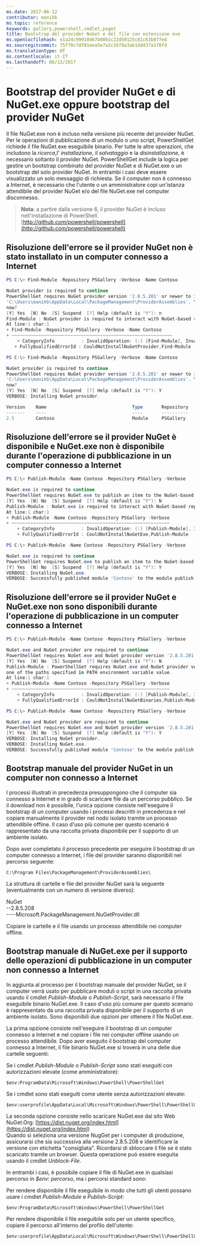 ```yaml
---
ms.date: 2017-06-12
contributor: manikb
ms.topic: reference
keywords: gallery,powershell,cmdlet,psget
title: Bootstrap del provider NuGet e del file con estensione exe
ms.openlocfilehash: e1a24c99910467b00b1c22d50125c81c63b077ed
ms.sourcegitcommit: 75f70c7df01eea5e7a2c16f9a3ab1dd437a1f8fd
ms.translationtype: HT
ms.contentlocale: it-IT
ms.lasthandoff: 06/12/2017
---
```

<a id="bootstrap-both-nuget-provider-and-nugetexe-or-bootstrap-only-nuget-provider" class="xliff"></a>
# Bootstrap del provider NuGet e di NuGet.exe oppure bootstrap del provider NuGet

Il file NuGet.exe non è incluso nella versione più recente del provider NuGet.
Per le operazioni di pubblicazione di un modulo o uno script, PowerShellGet richiede il file NuGet.exe eseguibile binario.
Per tutte le altre operazioni, che includono la *ricerca*,l' *installazione*, il *salvataggio* e la *disinstallazione*, è necessario soltanto il provider NuGet.
PowerShellGet include la logica per gestire un bootstrap combinato del provider NuGet e di NuGet.exe o un bootstrap del solo provider NuGet.
In entrambi i casi deve essere visualizzato un solo messaggio di richiesta.
Se il computer non è connesso a Internet, è necessario che l'utente o un amministratore copi un'istanza attendibile del provider NuGet e/o del file NuGet.exe nel computer disconnesso.

>**Nota**: a partire dalla versione 6, il provider NuGet è incluso nell'installazione di PowerShell. [http://github.com/powershell/powershell](http://github.com/powershell/powershell)

<a id="resolving-error-when-the-nuget-provider-has-not-been-installed-on-a-machine-that-is-internet-connected" class="xliff"></a>
## Risoluzione dell'errore se il provider NuGet non è stato installato in un computer connesso a Internet

```PowerShell
PS C:\> Find-Module -Repository PSGallery -Verbose -Name Contoso

NuGet provider is required to continue
PowerShellGet requires NuGet provider version '2.8.5.201' or newer to interact with NuGet-based repositories. The NuGet provider must be available in 'C:\Program Files\PackageManagement\ProviderAssemblies' or
'C:\Users\manikb\AppData\Local\PackageManagement\ProviderAssemblies'. You can also install the NuGet provider by running 'Install-PackageProvider -Name NuGet -MinimumVersion 2.8.5.201 -Force'. Do you want PowerShellGet to install and import the NuGet provider
now?
[Y] Yes  [N] No  [S] Suspend  [?] Help (default is "Y"): n
Find-Module : NuGet provider is required to interact with NuGet-based repositories. Please ensure that '2.8.5.201' or newer version of NuGet provider is installed.
At line:1 char:1
+ Find-Module -Repository PSGallery -Verbose -Name Contoso
+ ~~~~~~~~~~~~~~~~~~~~~~~~~~~~~~~~~~~~~~~~~~~~~~~~~~~~~~~~~~~~
    + CategoryInfo          : InvalidOperation: (:) [Find-Module], InvalidOperationException
   + FullyQualifiedErrorId : CouldNotInstallNuGetProvider,Find-Module

PS C:\> Find-Module -Repository PSGallery -Verbose -Name Contoso

NuGet provider is required to continue
PowerShellGet requires NuGet provider version '2.8.5.201' or newer to interact with NuGet-based repositories. The NuGet provider must be available in 'C:\Program Files\PackageManagement\ProviderAssemblies' or
'C:\Users\manikb\AppData\Local\PackageManagement\ProviderAssemblies'. You can also install the NuGet provider by running 'Install-PackageProvider -Name NuGet -MinimumVersion 2.8.5.201 -Force'. Do you want PowerShellGet to install and import the NuGet provider
now?
[Y] Yes  [N] No  [S] Suspend  [?] Help (default is "Y"): Y
VERBOSE: Installing NuGet provider.

Version    Name                                Type       Repository           Description
-------    ----                                ----       ----------           -----------
2.5        Contoso                             Module     PSGallery        Contoso module
```
<a id="resolving-error-when-the-nuget-provider-is-available-and-nugetexe-is-not-available-during-the-publish-operation-on-a-machine-that-is-internet-connected" class="xliff"></a>
## Risoluzione dell'errore se il provider NuGet è disponibile e NuGet.exe non è disponibile durante l'operazione di pubblicazione in un computer connesso a Internet

```PowerShell
PS C:\> Publish-Module -Name Contoso -Repository PSGallery -Verbose

NuGet.exe is required to continue
PowerShellGet requires NuGet.exe to publish an item to the NuGet-based repositories. NuGet.exe must be available under one of the paths specified in PATH environment variable value. Do you want PowerShellGet to install NuGet.exe now?
[Y] Yes  [N] No  [S] Suspend  [?] Help (default is "Y"): N
Publish-Module : NuGet.exe is required to interact with NuGet-based repositories. Please ensure that NuGet.exe is available under one of the paths specified in PATH environment variable value.
At line:1 char:1
+ Publish-Module -Name Contoso -Repository PSGallery -Verbose
+ ~~~~~~~~~~~~~~~~~~~~~~~~~~~~~~~~~~~~~~~~~~~~~~~~~~~~~~~~~~~
    + CategoryInfo          : InvalidOperation: (:) [Publish-Module], InvalidOperationException
    + FullyQualifiedErrorId : CouldNotInstallNuGetExe,Publish-Module

PS C:\> Publish-Module -Name Contoso -Repository PSGallery -Verbose

NuGet.exe is required to continue
PowerShellGet requires NuGet.exe to publish an item to the NuGet-based repositories. NuGet.exe must be available under one of the paths specified in PATH environment variable value. Do you want PowerShellGet to install NuGet.exe now?
[Y] Yes  [N] No  [S] Suspend  [?] Help (default is "Y"): Y
VERBOSE: Installing NuGet.exe.
VERBOSE: Successfully published module 'Contoso' to the module publish location 'https://www.powershellgallery.com/api/v2/'. Please allow few minutes for 'Contoso' to show up in the search results.
```

<a id="resolving-error-when-both-nuget-provider-and-nugetexe-are-not-available-during-the-publish-operation-on-a-machine-that-is-internet-connected" class="xliff"></a>
## Risoluzione dell'errore se il provider NuGet e NuGet.exe non sono disponibili durante l'operazione di pubblicazione in un computer connesso a Internet

```PowerShell
PS C:\> Publish-Module -Name Contoso -Repository PSGallery -Verbose

NuGet.exe and NuGet provider are required to continue
PowerShellGet requires NuGet.exe and NuGet provider version '2.8.5.201' or newer to interact with the NuGet-based repositories. Do you want PowerShellGet to install both NuGet.exe and NuGet provider now?
[Y] Yes  [N] No  [S] Suspend  [?] Help (default is "Y"): N
Publish-Module : PowerShellGet requires NuGet.exe and NuGet provider version '2.8.5.201' or newer to interact with the NuGet-based repositories. Please ensure that '2.8.5.201' or newer version of NuGet provider is installed and NuGet.exe is available under 
one of the paths specified in PATH environment variable value.
At line:1 char:1
+ Publish-Module -Name Contoso -Repository PSGallery -Verbose
+ ~~~~~~~~~~~~~~~~~~~~~~~~~~~~~~~~~~~~~~~~~~~~~~~~~~~~~~~~~~~
    + CategoryInfo          : InvalidOperation: (:) [Publish-Module], InvalidOperationException
    + FullyQualifiedErrorId : CouldNotInstallNuGetBinaries,Publish-Module

PS C:\> Publish-Module -Name Contoso -Repository PSGallery -Verbose

NuGet.exe and NuGet provider are required to continue
PowerShellGet requires NuGet.exe and NuGet provider version '2.8.5.201' or newer to interact with the NuGet-based repositories. Do you want PowerShellGet to install both NuGet.exe and NuGet provider now?
[Y] Yes  [N] No  [S] Suspend  [?] Help (default is "Y"): Y
VERBOSE: Installing NuGet provider.
VERBOSE: Installing NuGet.exe.
VERBOSE: Successfully published module 'Contoso' to the module publish location 'https://www.powershellgallery.com/api/v2/'. Please allow few minutes for 'Contoso' to show up in the search results.
```

<a id="manually-bootstrapping-the-nuget-provider-on-a-machine-that-is-not-connected-to-the-internet" class="xliff"></a>
## Bootstrap manuale del provider NuGet in un computer non connesso a Internet

I processi illustrati in precedenza presuppongono che il computer sia connesso a Internet e in grado di scaricare file da un percorso pubblico.
Se il download non è possibile, l'unica opzione consiste nell'eseguire il bootstrap di un computer usando i processi descritti in precedenza e nel copiare manualmente il provider nel nodo isolato tramite un processo attendibile offline.
Il caso d'uso più comune per questo scenario è rappresentato da una raccolta privata disponibile per il supporto di un ambiente isolato.

Dopo aver completato il processo precedente per eseguire il bootstrap di un computer connesso a Internet, i file del provider saranno disponibili nel percorso seguente:
```
C:\Program Files\PackageManagement\ProviderAssemblies\
```

La struttura di cartelle e file del provider NuGet sarà la seguente (eventualmente con un numero di versione diverso):

NuGet<br>
--2.8.5.208<br>
----Microsoft.PackageManagement.NuGetProvider.dll

Copiare le cartelle e il file usando un processo attendibile nei computer offline.

<a id="manually-bootstrapping-nugetexe-to-support-publish-operations-on-a-machine-that-is-not-connected-to-the-internet" class="xliff"></a>
## Bootstrap manuale di NuGet.exe per il supporto delle operazioni di pubblicazione in un computer non connesso a Internet

In aggiunta al processo per il bootstrap manuale del provider NuGet, se il computer verrà usato per pubblicare moduli o script in una raccolta privata usando il cmdlet *Publish-Module* o *Publish-Script*, sarà necessario il file eseguibile binario NuGet.exe.
Il caso d'uso più comune per questo scenario è rappresentato da una raccolta privata disponibile per il supporto di un ambiente isolato.
Sono disponibili due opzioni per ottenere il file NuGet.exe.

La prima opzione consiste nell'eseguire il bootstrap di un computer connesso a Internet e nel copiare i file nei computer offline usando un processo attendibile.
Dopo aver eseguito il bootstrap del computer connesso a Internet, il file binario NuGet.exe si troverà in una delle due cartelle seguenti:

Se i cmdlet *Publish-Module* o *Publish-Script* sono stati eseguiti con autorizzazioni elevate (come amministratore):
```
$env:ProgramData\Microsoft\Windows\PowerShell\PowerShellGet
```

Se i cmdlet sono stati eseguiti come utente senza autorizzazioni elevate:
```
$env:userprofile\AppData\Local\Microsoft\Windows\PowerShell\PowerShellGet\
```

La seconda opzione consiste nello scaricare NuGet.exe dal sito Web NuGet.Org: [https://dist.nuget.org/index.html](https://dist.nuget.org/index.html)<br>
Quando si seleziona una versione NugGet per i computer di produzione, assicurarsi che sia successiva alla versione 2.8.5.208 e identificare la versione con etichetta "consigliata".
Ricordarsi di sbloccare il file se è stato scaricato tramite un browser.
Questa operazione può essere eseguita usando il cmdlet *Unblock-File*.

In entrambi i casi, è possibile copiare il file di NuGet.exe in qualsiasi percorso in *$env: percorso*, ma i percorsi standard sono:

Per rendere disponibile il file eseguibile in modo che tutti gli utenti possano usare i cmdlet *Publish-Module* e *Publish-Script*:
```
$env:ProgramData\Microsoft\Windows\PowerShell\PowerShellGet
```

Per rendere disponibile il file eseguibile solo per un utente specifico, copiare il percorso all'interno del profilo dell'utente:
```
$env:userprofile\AppData\Local\Microsoft\Windows\PowerShell\PowerShellGet\
```

